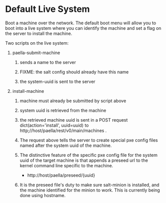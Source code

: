 # Default Live System

Boot a machine over the network.  The default boot menu will allow you to 
boot into a live system where you can identify the machine and set a flag 
on the server to install the machine.

Two scripts on the live system:

1. paella-submit-machine <name>
   
   1. sends a name to the server
   
   2. FIXME: the salt config should already have this name
   
   3. the system-uuid is sent to the server
   

2. install-machine
   
   1. machine must already be submitted by script above
   
   2. system uuid is retrieved from the machine
   
   4. the retrieved machine uuid is sent 
   in a POST request dict(action='install', uuid=uuid) to
   http;//host/paella/rest/v0/main/machines .
   
   5. The request above tells the server to create special pxe config 
   files named after the system uuid of the machine.
   
   6. The distinctive feature of the specific pxe config file for the
   system uuid of the target machine is that appends a preseed 
   url to the kernel command line specific to the machine.
   
	   - http://host/paella/preseed/{uuid}
	   
   7. It is the preseed file's duty to make sure salt-minion is installed,
   and the machine identified for the minion to work.  This is currently being 
   done using hostname.


